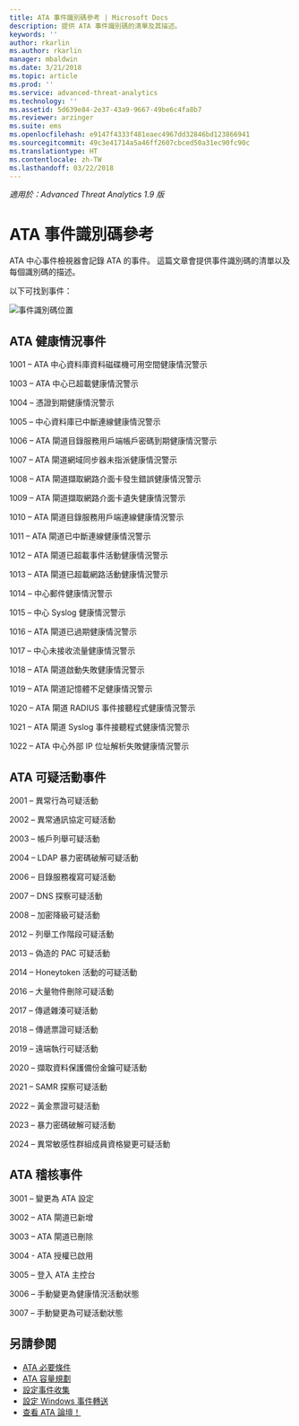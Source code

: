 ```yaml
---
title: ATA 事件識別碼參考 | Microsoft Docs
description: 提供 ATA 事件識別碼的清單及其描述。
keywords: ''
author: rkarlin
ms.author: rkarlin
manager: mbaldwin
ms.date: 3/21/2018
ms.topic: article
ms.prod: ''
ms.service: advanced-threat-analytics
ms.technology: ''
ms.assetid: 5d639e84-2e37-43a9-9667-49be6c4fa8b7
ms.reviewer: arzinger
ms.suite: ems
ms.openlocfilehash: e9147f4333f481eaec4967dd32846bd123866941
ms.sourcegitcommit: 49c3e41714a5a46ff2607cbced50a31ec90fc90c
ms.translationtype: HT
ms.contentlocale: zh-TW
ms.lasthandoff: 03/22/2018
---
```

*適用於：Advanced Threat Analytics 1.9 版*


# <a name="ata-event-id-reference"></a>ATA 事件識別碼參考

ATA 中心事件檢視器會記錄 ATA 的事件。 這篇文章會提供事件識別碼的清單以及每個識別碼的描述。

以下可找到事件：

![事件識別碼位置](./media/event-id-location.png)

## <a name="ata-health-events"></a>ATA 健康情況事件

1001 – ATA 中心資料庫資料磁碟機可用空間健康情況警示 

1003 – ATA 中心已超載健康情況警示 

1004 – 憑證到期健康情況警示 

1005 – 中心資料庫已中斷連線健康情況警示 

1006 – ATA 閘道目錄服務用戶端帳戶密碼到期健康情況警示 

1007 – ATA 閘道網域同步器未指派健康情況警示 

1008 – ATA 閘道擷取網路介面卡發生錯誤健康情況警示 

1009 – ATA 閘道擷取網路介面卡遺失健康情況警示 

1010 – ATA 閘道目錄服務用戶端連線健康情況警示 

1011 – ATA 閘道已中斷連線健康情況警示 

1012 – ATA 閘道已超載事件活動健康情況警示 

1013 – ATA 閘道已超載網路活動健康情況警示 

1014 – 中心郵件健康情況警示 

1015 – 中心 Syslog 健康情況警示 

1016 – ATA 閘道已過期健康情況警示 

1017 – 中心未接收流量健康情況警示 

1018 – ATA 閘道啟動失敗健康情況警示 

1019 – ATA 閘道記憶體不足健康情況警示 

1020 – ATA 閘道 RADIUS 事件接聽程式健康情況警示 

1021 – ATA 閘道 Syslog 事件接聽程式健康情況警示 

1022 – ATA 中心外部 IP 位址解析失敗健康情況警示 
 
## <a name="ata-suspicious-activity-events"></a>ATA 可疑活動事件

2001 – 異常行為可疑活動 

2002 – 異常通訊協定可疑活動 

2003 – 帳戶列舉可疑活動 

2004 – LDAP 暴力密碼破解可疑活動 

2006 – 目錄服務複寫可疑活動 

2007 – DNS 探察可疑活動 

2008 – 加密降級可疑活動 

2012 – 列舉工作階段可疑活動 

2013 – 偽造的 PAC 可疑活動 

2014 – Honeytoken 活動的可疑活動 

2016 – 大量物件刪除可疑活動 

2017 – 傳遞雜湊可疑活動 

2018 – 傳遞票證可疑活動 

2019 – 遠端執行可疑活動 

2020 – 擷取資料保護備份金鑰可疑活動 

2021 – SAMR 探察可疑活動 

2022 – 黃金票證可疑活動 

2023 – 暴力密碼破解可疑活動 

2024 – 異常敏感性群組成員資格變更可疑活動  

## <a name="ata-auditing-events"></a>ATA 稽核事件

3001 – 變更為 ATA 設定 

3002 – ATA 閘道已新增

3003 – ATA 閘道已刪除

3004 - ATA 授權已啟用

3005 – 登入 ATA 主控台

3006 – 手動變更為健康情況活動狀態 

3007 – 手動變更為可疑活動狀態 


## <a name="see-also"></a>另請參閱
- [ATA 必要條件](ata-prerequisites.md)
- [ATA 容量規劃](ata-capacity-planning.md)
- [設定事件收集](configure-event-collection.md)
- [設定 Windows 事件轉送](configure-event-collection.md#configuring-windows-event-forwarding)
- [查看 ATA 論壇！](https://social.technet.microsoft.com/Forums/security/home?forum=mata)
